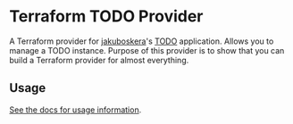 # Terraform TODO Provider

A Terraform provider for [jakuboskera](https://github.com/jakuboskera)'s
[TODO](https://github.com/jakuboskera/todo) application. Allows you to manage
a TODO instance. Purpose of this provider is to show that you can build
a Terraform provider for almost everything.

## Usage

[See the docs for usage information](./docs).
